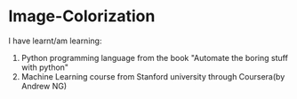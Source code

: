 # Image-Colorization
I have learnt/am learning:
  1. Python programming language from the book "Automate the boring stuff with python"
  2. Machine Learning course from Stanford university through Coursera(by Andrew NG)
